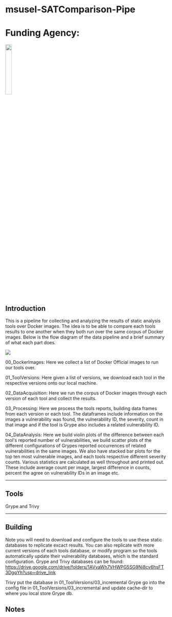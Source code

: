 # msusel-SATComparison-Pipe
#  Funding Agency:  
 [<img src="https://www.cisa.gov/profiles/cisad8_gov/themes/custom/gesso/dist/images/backgrounds/6fdaa25709d28dfb5cca.svg" width="20%" height="20%">](https://www.cisa.gov/)


## Introduction
This is a pipeline for collecting and analyzing the results of static analysis tools
over Docker images. The idea is to be able to compare each tools results to one another
when they both run over the same corpus of Docker images. Below is the flow diagram 
of the data pipeline and a brief summary of what each part does. 


![](/home/brittanyboles/Downloads/Research_flow_charts.drawio.png)

00_DockerImages:
Here we collect a list of Docker Official images to run our tools over. 

01_ToolVersions:
Here given a list of versions, we download each tool in the respective versions 
onto our local machine. 

02_DataAcquisition:
Here we run the corpus of Docker images through each version of each tool and collect
the results. 

03_Processing:
Here we process the tools reports, building data frames from each version or each tool. 
The dataframes include information on the images a vulnerability was found, the vulnerability ID,
the severity, count in that image and if the tool is Grype also includes a related vulnerability ID.

04_DataAnalysis:
Here we build violin plots of the difference between each tool's reported number of vulnerabilities,
we build scatter plots of the different configurations of Grypes reported occurrences of 
related vulnerabilities in the same images. We also have stacked bar plots for the top ten most vulnerable 
images, and each tools respective different severity counts. Various statistics are calculated as well throughout
and printed out. These include average count per image, largest difference in counts, percent the agree on
vulnerability IDs in an image etc.

___
## Tools
Grype and Trivy 
___
## Building
Note you will need to download and configure the tools to use these static databases to replicate excact results. You can also replicate with more current versions of each tools database, or modify program so the tools automatically update their vulnerability databases, which is the standard configuration. Grype and Trivy databases can be found: https://drive.google.com/drive/folders/1AVvaWh7VHWPG5SG9Ni8cv6hsFT3DgqYh?usp=drive_link 

Trivy put the database in 01_ToolVersions/03_incremental 
Grype go into the config file in 01_ToolVersions/03_incremental and update cache-dir to where you local store Grype db. 

## Notes
